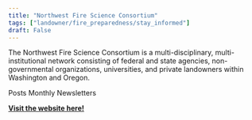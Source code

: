 ```yaml
---
title: "Northwest Fire Science Consortium"
tags: ["landowner/fire_preparedness/stay_informed"]
draft: False
---
```


The Northwest Fire Science Consortium is a multi-disciplinary, multi-institutional network consisting of federal and state agencies, non-governmental organizations, universities, and private landowners within Washington and Oregon.

Posts Monthly Newsletters

[**Visit the website here!**](https://nwfirescience.org/newsletters)

